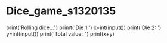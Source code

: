 # Dice_game_s1320135

print('Rolling dice...")
primt('Die 1:')
x=int(input())
print('Die 2: ')
y=int(input())
print('Total value: ")
print(x+y)
